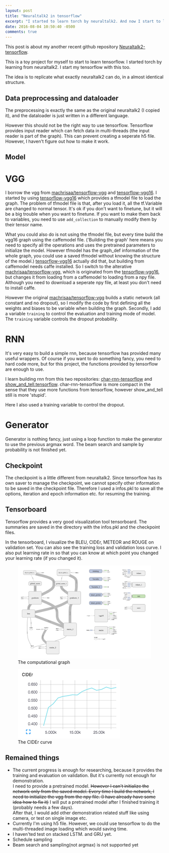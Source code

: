 ```yaml
---
layout: post
title: "Neuraltalk2 in tensorflow"
excerpt: "I started to learn torch by neuraltalk2. And now I start to learn tensorflow by creating a neuraltalk2."
date: 2016-08-04 10:50:40 -0500
comments: true
---
```


This post is about my another recent github repository [Neuraltalk2-tensorflow](https://github.com/ruotianluo/neuraltalk2-tensorflow). 

This is a toy project for myself to start to learn tensorflow. I started torch by learning from neuraltalk2. I start my tensorflow with this too.

The idea is to replicate what exactly neuraltalk2 can do, in a almost identical structure. 

## Data preprocessing and dataloader

The preprocessing is exactly the same as the original neuraltalk2 (I copied it), and the dataloader is just written in a different language.

However this should not be the right way to use tensorflow. Tensorflow provides input reader which can fetch data in multi-threads (the input reader is part of the graph). This can prevent creating a seperate h5 file. However, I haven't figure out how to make it work.

## Model

# VGG

I borrow the vgg from [machrisaa/tensorflow-vgg](https://github.com/machrisaa/tensorflow-vgg) and [tensorflow-vgg16](https://github.com/ry/tensorflow-vgg16). I started by using [tensorflow-vgg16](https://github.com/ry/tensorflow-vgg16) which provides a tfmodel file to load the graph. The problem of tfmodel file is that, after you load it, all the tf.Variable are changed to normal tensor. It's ok if you don't want to finetune, but it will be a big trouble when you want to finetune. If you want to make them back to variables, you need to use `add_collection` to manually modify them by their tensor name.

What you could also do is not using the tfmodel file, but every time build the vgg16 graph using the caffemodel file. ('Building the graph' here means you need to specify all the operations and uses the pretrained parameters to initialize the model. However tfmodel has the graph_def information of the whole graph, you could use a saved tfmodel without knowing the structure of the model.) [tensorflow-vgg16](https://github.com/ry/tensorflow-vgg16) actually did that, but building from caffemodel needs caffe installed. So I switch to the alterative [machrisaa/tensorflow-vgg](https://github.com/machrisaa/tensorflow-vgg), which is originated from the [tensorflow-vgg16](https://github.com/ry/tensorflow-vgg16), but changes it from loading from a caffemodel to loading from a npy file. Although you need to download a seperate npy file, at least you don't need to install caffe.

However the original [machrisaa/tensorflow-vgg](https://github.com/machrisaa/tensorflow-vgg) builds a static network (all constant and no dropout), so I modify the code by first defining all the weights and biases to be variable when building the graph. Secondly, I add a variable `training` to control the evaluation and training mode of model. The `training` variable controls the dropout probability.

# RNN

It's very easy to build a simple rnn, because tensorflow has provided many useful wrappers. Of course if you want to do something fancy, you need to hard code more, but for this project, the functions provided by tensorflow are enough to use.

I learn building rnn from this two repositories: [char-rnn-tensorflow](https://github.com/sherjilozair/char-rnn-tensorflow) and  [show_and_tell.tensorflow](https://github.com/jazzsaxmafia/show_and_tell.tensorflow). char-rnn-tensorflow is more compact in the sense that they use more functions from tensorflow, however show_and_tell still is more 'stupid'.

Here I also used a training variable to control the dropout.

# Generator

Generator is nothing fancy, just using a loop function to make the generator to use the previous argmax word. The beam search and sample by probability is not finished yet.

## Checkpoint

The checkpoint is a little different from neuraltalk2. Since tensorflow has its own saver to manage the checkpoint, we cannot specify other information to be saved in the checkpoint file. Therefore I used a infos.pkl to save all the options, iteration and epoch information etc. for resuming the training.

## Tensorboard

Tensorflow provides a very good visualization tool tensorboard. The summaries are saved in the directory with the infos.pkl and the checkpoint files.

In the tensorboard, I visualize the BLEU, CIDEr, METEOR and ROUGE on validation set. You can also see the training loss and validation loss curve. I also put learning rate in so that you can know at which point you changed your learning rate (if you changed it).
<figure>
 <img src="/assets/nt2_tf/nt2_graph.png" title="The computational graph" />
 <figcaption>The computational graph</figcaption>
</figure>
<figure>
 <img src="/assets/nt2_tf/cider.png" title="The CIDEr curve">
 <figcaption>The CIDEr curve</figcaption>
</figure>

## Remained things

- The current progress is enough for researching, because it provides the training and evaluation on validation. But it's currently not enough for demonstration.<br>
I need to provide a pretrained model. <strike>However I can't initialize the network only from the saved model. Every time I build the network, I need to initialize the vgg from the npy file. (I have already have some idea how to fix it)</strike> I will put a pretrained model after I finished training it (probably needs a few days).<br> 
After that, I would add other demonstration related stuff like using camera, or test on single image etc.
- Currently I'm using h5 file. However, we could use tensorflow to do the multi-threaded image loading which would saving time.
- I haven'ted test on stacked LSTM. and GRU yet.
- Schedule sampling
- Beam search and sampling(not argmax) is not supported yet